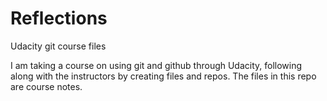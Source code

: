 # Reflections
Udacity git course files

I am taking a course on using git and github through Udacity, following along with the instructors by creating files and repos.
The files in this repo are course notes. 
